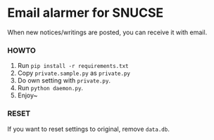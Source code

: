Email alarmer for SNUCSE
=========================

When new notices/writings are posted, you can receive it with email.

### HOWTO
1. Run ```pip install -r requirements.txt```
2. Copy ```private.sample.py``` as ```private.py```
3. Do own setting with ```private.py```.
4. Run ```python daemon.py```.
5. Enjoy~

### RESET
If you want to reset settings to original, remove ```data.db```.
